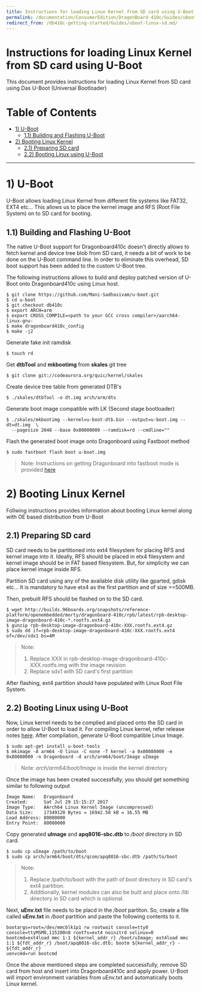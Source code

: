 ```yaml
---
title: Instructions for loading Linux Kernel from SD card using U-Boot
permalink: /documentation/ConsumerEdition/DragonBoard-410c/Guides/uboot-linux-sd.md.html
redirect_from: /db410c-getting-started/Guides/uboot-linux-sd.md/
---
```


# Instructions for loading Linux Kernel from SD card using U-Boot

This document provides instructions for loading Linux Kernel from SD card using Das U-Boot (Universal Bootloader)

# Table of Contents

- [1) U-Boot](#1-uboot)
    - [1.1) Building and Flashing U-Boot](#11-building-and-flashing-uboot)
- [2) Booting Linux Kernel](#2-booting-linux-kernel)
    - [2.1) Preparing SD card](#21-preparing-sd-card)
    - [2.2) Booting Linux using U-Boot](#23-booting-linux-using-uboot)

 ***

# 1) U-Boot

U-Boot allows loading Linux Kernel from different file systems like FAT32, EXT4 etc... This allows us to place 
the kernel image and RFS (Root File System) on to SD card for booting.

## 1.1) Building and Flashing U-Boot

The native U-Boot support for Dragonboard410c doesn't directly allows to fetch kernel and device tree blob from
SD card, it needs a bit of work to be done on the U-Boot command line. In order to eliminate this overhead, SD
boot support has been added to the custom U-Boot tree.

The following instructions allows to build and deploy patched version of U-Boot onto Dragonboard410c using Linux host.

```shell
$ git clone https://github.com/Mani-Sadhasivam/u-boot.git
$ cd u-boot
$ git checkout db410c
$ export ARCH=arm
$ export CROSS_COMPILE=<path to your GCC cross compiler>/aarch64-linux-gnu-
$ make dragonboard410c_config
$ make -j2
```
Generate fake init ramdisk

```shell
$ touch rd
```
Get **dtbTool** and **mkbootimg** from **skales** git tree

```shell
$ git clone git://codeaurora.org/quic/kernel/skales
```
Create device tree table from generated DTB's

```shell
$ ./skales/dtbTool -o dt.img arch/arm/dts
```
Generate boot image compatible with LK (Second stage bootloader)

```shell
$ ./skales/mkbootimg --kernel=u-boot-dtb.bin --output=u-boot.img --dt=dt.img  \
  --pagesize 2048 --base 0x80000000 --ramdisk=rd --cmdline=""
```
Flash the generated boot image onto Dragonboard using Fastboot method

```shell
$ sudo fastboot flash boot u-boot.img
```
> Note: Instructions on getting Dragonboard into fastboot mode is provided 
[here](https://github.com/96boards/documentation/blob/master/ConsumerEdition/DragonBoard-410c/Installation/LinuxFastboot.md#step-3-boot-dragonboard-410c-into-fastboot-mode)

# 2) Booting Linux Kernel

Follwing instructions provides information about booting Linux kernel along with OE based distribution from U-Boot

## 2.1) Preparing SD card

SD card needs to be partitioned into ext4 filesystem for placing RFS and kernel image into it. Ideally, RFS should be
placed in etx4 filesystem and kernel image should be in FAT based filesystem. But, for simplicity we can place kernel
image inside RFS.

Partition SD card using any of the available disk utility like gparted, gdisk etc... It is mandatory to have etx4 as the
first partition and of size >=500MB.

Then, prebuilt RFS should be flashed on to the SD card.

```shell
$ wget http://builds.96boards.org/snapshots/reference-platform/openembedded/morty/dragonboard-410c/rpb/latest/rpb-desktop-image-dragonboard-410c-*.rootfs.ext4.gz
$ gunzip rpb-desktop-image-dragonboard-410c-XXX.rootfs.ext4.gz
$ sudo dd if=rpb-desktop-image-dragonboard-410c-XXX.rootfs.ext4 of=/dev/sdx1 bs=4M
```
> Note:
> 1. Replace XXX in rpb-desktop-image-dragonboard-410c-XXX.rootfs.img with the image revision
> 2. Replace sdx1 with SD card's first partition

After flashing, ext4 partition should have populated with Linux Root File System.

## 2.2) Booting Linux using U-Boot

Now, Linux kernel needs to be complied and placed onto the SD card in order to allow U-Boot to load it. For 
compiling Linux kernel, refer release notes [here](http://builds.96boards.org/releases/dragonboard410c/linaro/debian/latest/). 
After compilation, generate U-Boot compatible Linux Image.

```shell
$ sudo apt-get install u-boot-tools
$ mkimage -A arm64 -O linux -C none -T kernel -a 0x80080000 -e 0x80080000 -n Dragonboard -d arch/arm64/boot/Image uImage
```
> Note: *arch/arm64/boot/Image* is inside the kernel directory

Once the image has been created successfully, you should get something similar to following output

```
Image Name:   Dragonboard
Created:      Sat Jul 29 15:15:27 2017
Image Type:   AArch64 Linux Kernel Image (uncompressed)
Data Size:    17349120 Bytes = 16942.50 kB = 16.55 MB
Load Address: 80080000
Entry Point:  80080000
```
Copy generated **uImage** and **apq8016-sbc.dtb** to */boot* directory in SD card. 

```shell
$ sudo cp uImage /path/to/boot
$ sudo cp arch/arm64/boot/dts/qcom/apq8016-sbc.dtb /path/to/boot
```
> Note: 
> 1. Replace /path/to/boot with the path of *boot* directory in SD card's ext4 partition.
> 2. Additionally, kernel modules can also be built and place onto */lib* directory in SD card which is optional.

Next, **uEnv.txt** file needs to be placd in the */boot* partiton. So, create a file called **uEnv.txt** in */boot*
partition and paste the following contents to it.

```
bootargs=root=/dev/mmcblk1p1 rw rootwait console=tty0 console=ttyMSM0,115200n8 rootfs=ext4 noinitrd selinux=0
bootcmd=ext4load mmc 1:1 ${kernel_addr_r} /boot/uImage; ext4load mmc 1:1 ${fdt_addr_r} /boot/apq8016-sbc.dtb; bootm ${kernel_addr_r} - ${fdt_addr_r}
uenvcmd=run bootcmd
```
Once the above mentioned steps are completed successfully, remove SD card from host and insert into Dragonboard410c and apply
power. U-Boot will import environment variables from uEnv.txt and automatically boots Linux kernel.
